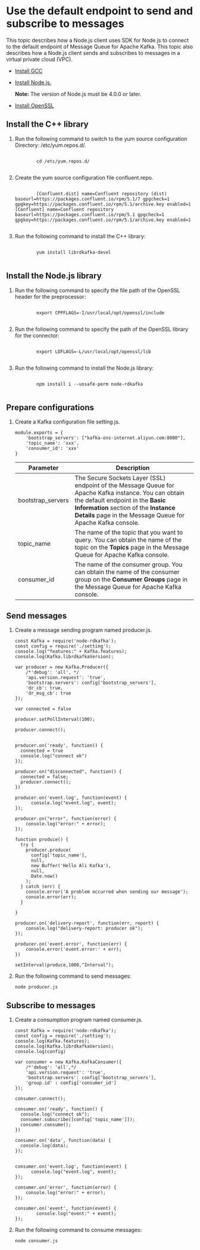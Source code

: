 # Use the default endpoint to send and subscribe to messages

This topic describes how a Node.js client uses SDK for Node.js to connect to the default endpoint of Message Queue for Apache Kafka. This topic also describes how a Node.js client sends and subscribes to messages in a virtual private cloud \(VPC\).

-   [Install GCC](https://gcc.gnu.org/install/)
-   [Install Node.js.](https://nodejs.org/en/download/)

    **Note:** The version of Node.js must be 4.0.0 or later.

-   [Install OpenSSL](https://www.openssl.org/source/)

## Install the C++ library

1.  Run the following command to switch to the yum source configuration Directory: /etc/yum.repos.d/.

    ```
    
            cd /etc/yum.repos.d/ 
          
    ```

2.  Create the yum source configuration file confluent.repo.

    ```
    
            [Confluent.dist] name=Confluent repository (dist) baseurl=https://packages.confluent.io/rpm/5.1/7 gpgcheck=1 gpgkey=https://packages.confluent.io/rpm/5.1/archive.key enabled=1 [Confluent] name=Confluent repository baseurl=https://packages.confluent.io/rpm/5.1 gpgcheck=1 gpgkey=https://packages.confluent.io/rpm/5.1/archive.key enabled=1 
          
    ```

3.  Run the following command to install the C++ library:

    ```
    
            yum install librdkafka-devel 
          
    ```


## Install the Node.js library

1.  Run the following command to specify the file path of the OpenSSL header for the preprocessor:

    ```
    
            export CPPFLAGS=-I/usr/local/opt/openssl/include 
          
    ```

2.  Run the following command to specify the path of the OpenSSL library for the connector:

    ```
    
            export LDFLAGS=-L/usr/local/opt/openssl/lib 
          
    ```

3.  Run the following command to install the Node.js library:

    ```
    
            npm install i --unsafe-perm node-rdkafka 
          
    ```


## Prepare configurations

1.  Create a Kafka configuration file setting.js.

    ```
    module.exports = {
        'bootstrap_servers': ["kafka-ons-internet.aliyun.com:8080"],
        'topic_name': 'xxx',
        'consumer_id': 'xxx'
    }
    ```

    |Parameter|Description|
    |---------|-----------|
    |bootstrap\_servers|The Secure Sockets Layer \(SSL\) endpoint of the Message Queue for Apache Kafka instance. You can obtain the default endpoint in the **Basic Information** section of the **Instance Details** page in the Message Queue for Apache Kafka console.|
    |topic\_name|The name of the topic that you want to query. You can obtain the name of the topic on the **Topics** page in the Message Queue for Apache Kafka console.|
    |consumer\_id|The name of the consumer group. You can obtain the name of the consumer group on the **Consumer Groups** page in the Message Queue for Apache Kafka console.|


## Send messages

1.  Create a message sending program named producer.js.

    ```
    const Kafka = require('node-rdkafka');
    const config = require('./setting');
    console.log("features:" + Kafka.features);
    console.log(Kafka.librdkafkaVersion);
    
    var producer = new Kafka.Producer({
        /*'debug': 'all', */
        'api.version.request': 'true',
        'bootstrap.servers': config['bootstrap_servers'],
        'dr_cb': true,
        'dr_msg_cb': true
    });
    
    var connected = false
    
    producer.setPollInterval(100);
    
    producer.connect();
    
    
    producer.on('ready', function() {
      connected = true
      console.log("connect ok")
    });
    
    producer.on("disconnected", function() {
      connected = false;
      producer.connect();
    })
    
    producer.on('event.log', function(event) {
          console.log("event.log", event);
    });
    
    producer.on("error", function(error) {
        console.log("error:" + error);
    });
    
    function produce() {
      try {
        producer.produce(
          config['topic_name'],   
          null,      
          new Buffer('Hello Ali Kafka'),      
          null,   
          Date.now()
        );
      } catch (err) {
        console.error('A problem occurred when sending our message');
        console.error(err);
      }
    
    }
    
    producer.on('delivery-report', function(err, report) {
        console.log("delivery-report: producer ok");
    });
    
    producer.on('event.error', function(err) {
        console.error('event.error:' + err);
    })
    
    setInterval(produce,1000,"Interval");
    ```

2.  Run the following command to send messages:

    ```
    node producer.js
    ```


## Subscribe to messages

1.  Create a consumption program named consumer.js.

    ```
    const Kafka = require('node-rdkafka');
    const config = require('./setting');
    console.log(Kafka.features);
    console.log(Kafka.librdkafkaVersion);
    console.log(config)
    
    var consumer = new Kafka.KafkaConsumer({
        /*'debug': 'all',*/
        'api.version.request': 'true',
        'bootstrap.servers': config['bootstrap_servers'],
        'group.id' : config['consumer_id']
    });
    
    consumer.connect();
    
    consumer.on('ready', function() {
      console.log("connect ok");
      consumer.subscribe([config['topic_name']]);
      consumer.consume();
    })
    
    consumer.on('data', function(data) {
      console.log(data);
    });
    
    
    consumer.on('event.log', function(event) {
          console.log("event.log", event);
    });
    
    consumer.on('error', function(error) {
        console.log("error:" + error);
    });
    
    consumer.on('event', function(event) {
            console.log("event:" + event);
    });
    ```

2.  Run the following command to consume messages:

    ```
    node consumer.js
    ```


